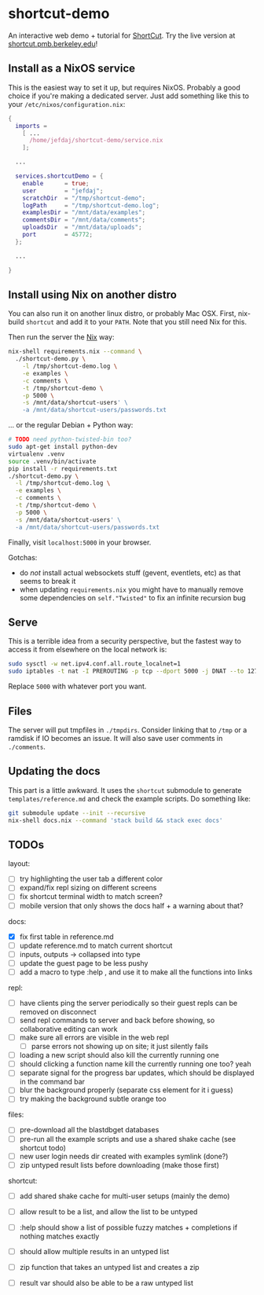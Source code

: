 shortcut-demo
=============

An interactive web demo + tutorial for [ShortCut][1].
Try the live version at [shortcut.pmb.berkeley.edu](https://shortcut.pmb.berkeley.edu)!

Install as a NixOS service
--------------------------

This is the easiest way to set it up, but requires NixOS.
Probably a good choice if you're making a dedicated server.
Just add something like this to your `/etc/nixos/configuration.nix`:

```.nix
{
  imports =
    [ ...
      /home/jefdaj/shortcut-demo/service.nix
    ];

  ...

  services.shortcutDemo = {
    enable      = true;
    user        = "jefdaj";
    scratchDir  = "/tmp/shortcut-demo";
    logPath     = "/tmp/shortcut-demo.log";
    examplesDir = "/mnt/data/examples";
    commentsDir = "/mnt/data/comments";
    uploadsDir  = "/mnt/data/uploads";
    port        = 45772;
  };

  ...

}
```

Install using Nix on another distro
-----------------------------------

You can also run it on another linux distro, or probably Mac OSX.
First, nix-build `shortcut` and add it to your `PATH`.
Note that you still need Nix for this.

Then run the server the [Nix][2] way:

```.bash
nix-shell requirements.nix --command \
  ./shortcut-demo.py \
    -l /tmp/shortcut-demo.log \
    -e examples \
    -c comments \
    -t /tmp/shortcut-demo \
    -p 5000 \
    -s /mnt/data/shortcut-users' \
    -a /mnt/data/shortcut-users/passwords.txt
```

... or the regular Debian + Python way:

```.bash
# TODO need python-twisted-bin too?
sudo apt-get install python-dev
virtualenv .venv
source .venv/bin/activate
pip install -r requirements.txt
./shortcut-demo.py \
  -l /tmp/shortcut-demo.log \
  -e examples \
  -c comments \
  -t /tmp/shortcut-demo \
  -p 5000 \
  -s /mnt/data/shortcut-users' \
  -a /mnt/data/shortcut-users/passwords.txt
```

Finally, visit `localhost:5000` in your browser.

Gotchas:

* do *not* install actual websockets stuff (gevent, eventlets, etc) as that seems to break it
* when updating `requirements.nix` you might have to manually remove
  some dependencies on `self."Twisted"` to fix an infinite recursion bug

Serve
-----

This is a terrible idea from a security perspective,
but the fastest way to access it from elsewhere on the local network is:

```.bash
sudo sysctl -w net.ipv4.conf.all.route_localnet=1
sudo iptables -t nat -I PREROUTING -p tcp --dport 5000 -j DNAT --to 127.0.0.1:80
```

Replace `5000` with whatever port you want.

Files
-----

The server will put tmpfiles in `./tmpdirs`. Consider linking that to `/tmp` or
a ramdisk if IO becomes an issue. It will also save user comments in `./comments`.

Updating the docs
-----------------

This part is a little awkward. It uses the `shortcut` submodule to generate `templates/reference.md`
and check the example scripts. Do something like:

``` .bash
git submodule update --init --recursive
nix-shell docs.nix --command 'stack build && stack exec docs'
```

TODOs
-----

layout:

- [ ] try highlighting the user tab a different color
- [ ] expand/fix repl sizing on different screens
- [ ] fix shortcut terminal width to match screen?
- [ ] mobile version that only shows the docs half + a warning about that?

docs:

- [x] fix first table in reference.md
- [ ] update reference.md to match current shortcut
- [ ] inputs, outputs -> collapsed into type
- [ ] update the guest page to be less pushy
- [ ] add a macro to type :help <fnname>, and use it to make all the functions into links

repl:

- [ ] have clients ping the server periodically so their guest repls can be removed on disconnect
- [ ] send repl commands to server and back before showing, so collaborative editing can work
- [ ] make sure all errors are visible in the web repl
  - [ ] parse errors not showing up on site; it just silently fails
- [ ] loading a new script should also kill the currently running one
- [ ] should clicking a function name kill the currently running one too? yeah
- [ ] separate signal for the progress bar updates, which should be displayed in the command bar
- [ ] blur the background properly (separate css element for it i guess)
- [ ] try making the background subtle orange too

files:

- [ ] pre-download all the blastdbget databases
- [ ] pre-run all the example scripts and use a shared shake cache (see shortcut todo)
- [ ] new user login needs dir created with examples symlink (done?)
- [ ] zip untyped result lists before downloading (make those first)

shortcut:

- [ ] add shared shake cache for multi-user setups (mainly the demo)
- [ ] allow result to be a list, and allow the list to be untyped
- [ ] :help should show a list of possible fuzzy matches + completions if nothing matches exactly
- [ ] should allow multiple results in an untyped list
- [ ] zip function that takes an untyped list and creates a zip
- [ ] result var should also be able to be a raw untyped list


[1]: https://github.com/jefdaj/shortcut
[2]: https://nixos.org/nix
